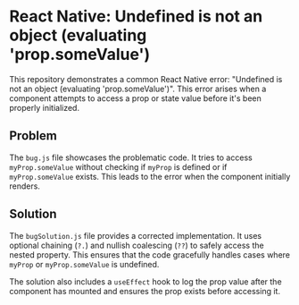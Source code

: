 # React Native: Undefined is not an object (evaluating 'prop.someValue')

This repository demonstrates a common React Native error: "Undefined is not an object (evaluating 'prop.someValue')". This error arises when a component attempts to access a prop or state value before it's been properly initialized.

## Problem
The `bug.js` file showcases the problematic code.  It tries to access `myProp.someValue` without checking if `myProp` is defined or if `myProp.someValue` exists. This leads to the error when the component initially renders.

## Solution
The `bugSolution.js` file provides a corrected implementation. It uses optional chaining (`?.`) and nullish coalescing (`??`) to safely access the nested property.  This ensures that the code gracefully handles cases where `myProp` or `myProp.someValue` is undefined.

The solution also includes a `useEffect` hook to log the prop value after the component has mounted and ensures the prop exists before accessing it.